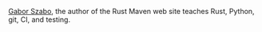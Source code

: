 [Gabor Szabo](https://szabgab.com/), the author of the Rust Maven web site
teaches Rust, Python, git, CI, and testing.
